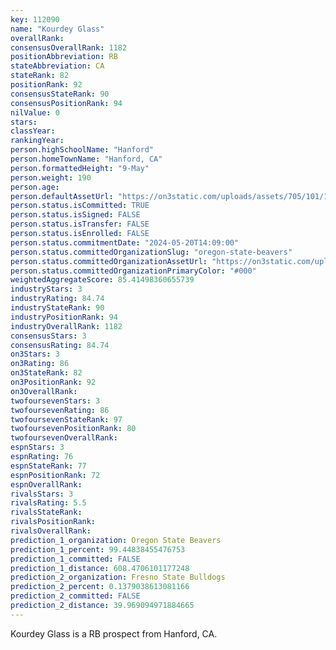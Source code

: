 ```yaml
---
key: 112090
name: "Kourdey Glass"
overallRank: 
consensusOverallRank: 1182
positionAbbreviation: RB
stateAbbreviation: CA
stateRank: 82
positionRank: 92
consensusStateRank: 90
consensusPositionRank: 94
nilValue: 0
stars: 
classYear: 
rankingYear: 
person.highSchoolName: "Hanford"
person.homeTownName: "Hanford, CA"
person.formattedHeight: "9-May"
person.weight: 190
person.age: 
person.defaultAssetUrl: "https://on3static.com/uploads/assets/705/101/101705.jpg"
person.status.isCommitted: TRUE
person.status.isSigned: FALSE
person.status.isTransfer: FALSE
person.status.isEnrolled: FALSE
person.status.commitmentDate: "2024-05-20T14:09:00"
person.status.committedOrganizationSlug: "oregon-state-beavers"
person.status.committedOrganizationAssetUrl: "https://on3static.com/uploads/assets/137/150/150137.svg"
person.status.committedOrganizationPrimaryColor: "#000"
weightedAggregateScore: 85.41498360655739
industryStars: 3
industryRating: 84.74
industryStateRank: 90
industryPositionRank: 94
industryOverallRank: 1182
consensusStars: 3
consensusRating: 84.74
on3Stars: 3
on3Rating: 86
on3StateRank: 82
on3PositionRank: 92
on3OverallRank: 
twofoursevenStars: 3
twofoursevenRating: 86
twofoursevenStateRank: 97
twofoursevenPositionRank: 80
twofoursevenOverallRank: 
espnStars: 3
espnRating: 76
espnStateRank: 77
espnPositionRank: 72
espnOverallRank: 
rivalsStars: 3
rivalsRating: 5.5
rivalsStateRank: 
rivalsPositionRank: 
rivalsOverallRank: 
prediction_1_organization: Oregon State Beavers
prediction_1_percent: 99.44838455476753
prediction_1_committed: FALSE
prediction_1_distance: 608.4706101177248
prediction_2_organization: Fresno State Bulldogs
prediction_2_percent: 0.1379038613081166
prediction_2_committed: FALSE
prediction_2_distance: 39.969094971884665
---
```

Kourdey Glass is a RB prospect from Hanford, CA.
